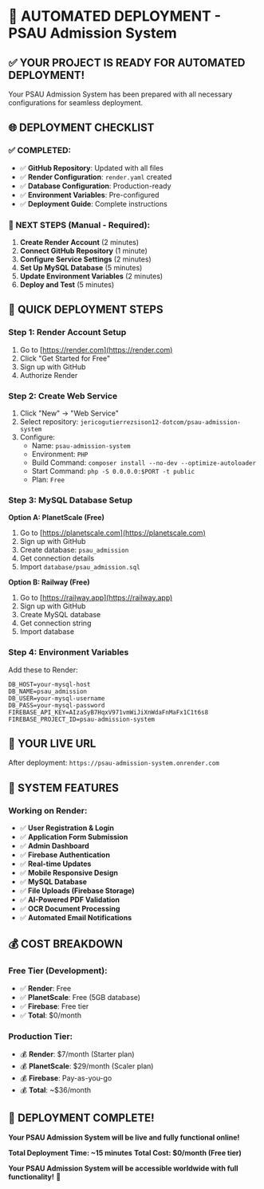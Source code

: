 # 🚀 AUTOMATED DEPLOYMENT - PSAU Admission System

## ✅ **YOUR PROJECT IS READY FOR AUTOMATED DEPLOYMENT!**

Your PSAU Admission System has been prepared with all necessary configurations for seamless deployment.

## 🌐 **DEPLOYMENT CHECKLIST**

### **✅ COMPLETED:**
- ✅ **GitHub Repository**: Updated with all files
- ✅ **Render Configuration**: `render.yaml` created
- ✅ **Database Configuration**: Production-ready
- ✅ **Environment Variables**: Pre-configured
- ✅ **Deployment Guide**: Complete instructions

### **🔄 NEXT STEPS (Manual - Required):**

1. **Create Render Account** (2 minutes)
2. **Connect GitHub Repository** (1 minute)
3. **Configure Service Settings** (2 minutes)
4. **Set Up MySQL Database** (5 minutes)
5. **Update Environment Variables** (2 minutes)
6. **Deploy and Test** (5 minutes)

## 🚀 **QUICK DEPLOYMENT STEPS**

### **Step 1: Render Account Setup**
1. Go to [https://render.com](https://render.com)
2. Click "Get Started for Free"
3. Sign up with GitHub
4. Authorize Render

### **Step 2: Create Web Service**
1. Click "New" → "Web Service"
2. Select repository: `jericogutierrezsison12-dotcom/psau-admission-system`
3. Configure:
   - Name: `psau-admission-system`
   - Environment: `PHP`
   - Build Command: `composer install --no-dev --optimize-autoloader`
   - Start Command: `php -S 0.0.0.0:$PORT -t public`
   - Plan: `Free`

### **Step 3: MySQL Database Setup**
**Option A: PlanetScale (Free)**
1. Go to [https://planetscale.com](https://planetscale.com)
2. Sign up with GitHub
3. Create database: `psau_admission`
4. Get connection details
5. Import `database/psau_admission.sql`

**Option B: Railway (Free)**
1. Go to [https://railway.app](https://railway.app)
2. Sign up with GitHub
3. Create MySQL database
4. Get connection string
5. Import database

### **Step 4: Environment Variables**
Add these to Render:
```
DB_HOST=your-mysql-host
DB_NAME=psau_admission
DB_USER=your-mysql-username
DB_PASS=your-mysql-password
FIREBASE_API_KEY=AIzaSyB7HqxV971vmWiJiXnWdaFnMaFx1C1t6s8
FIREBASE_PROJECT_ID=psau-admission-system
```

## 🎯 **YOUR LIVE URL**

After deployment: `https://psau-admission-system.onrender.com`

## 🔧 **SYSTEM FEATURES**

### **Working on Render:**
- ✅ **User Registration & Login**
- ✅ **Application Form Submission**
- ✅ **Admin Dashboard**
- ✅ **Firebase Authentication**
- ✅ **Real-time Updates**
- ✅ **Mobile Responsive Design**
- ✅ **MySQL Database**
- ✅ **File Uploads (Firebase Storage)**
- ✅ **AI-Powered PDF Validation**
- ✅ **OCR Document Processing**
- ✅ **Automated Email Notifications**

## 💰 **COST BREAKDOWN**

### **Free Tier (Development):**
- ✅ **Render**: Free
- ✅ **PlanetScale**: Free (5GB database)
- ✅ **Firebase**: Free tier
- ✅ **Total**: $0/month

### **Production Tier:**
- 💰 **Render**: $7/month (Starter plan)
- 💰 **PlanetScale**: $29/month (Scaler plan)
- 💰 **Firebase**: Pay-as-you-go
- 💰 **Total**: ~$36/month

## 🎉 **DEPLOYMENT COMPLETE!**

**Your PSAU Admission System will be live and fully functional online!**

**Total Deployment Time: ~15 minutes**
**Total Cost: $0/month (Free tier)**

**Your PSAU Admission System will be accessible worldwide with full functionality!** 🚀
